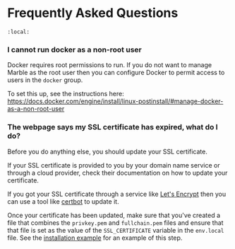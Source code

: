 # Frequently Asked Questions

```{contents}
:local:
```

### I cannot run docker as a non-root user

Docker requires root permissions to run. If you do not want to manage Marble as the root user then you can configure
Docker to permit access to users in the `docker` group. 

To set this up, see the instructions here: 
https://docs.docker.com/engine/install/linux-postinstall/#manage-docker-as-a-non-root-user

### The webpage says my SSL certificate has expired, what do I do?

Before you do anything else, you should update your SSL certificate.

If your SSL certificate is provided to you by your domain name service or through a cloud provider, check their
documentation on how to update your certificate. 

If you got your SSL certificate through a service like [Let's Encrypt](https://letsencrypt.org/) then you can use a tool like 
[certbot](https://certbot.eff.org/) to update it.

Once your certificate has been updated, make sure that you've created a file that combines the 
`privkey.pem` and `fullchain.pem` files and ensure that that file is set as the value of the `SSL_CERTIFICATE` variable
in the `env.local` file. See the [installation example](example-installation-steps) for an example of this step.
